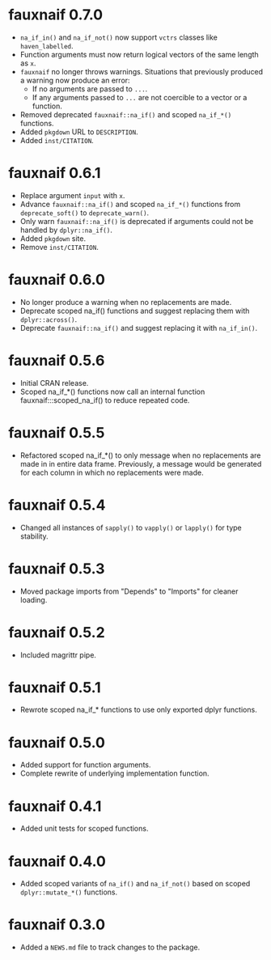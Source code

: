 # fauxnaif 0.7.0

-   `na_if_in()` and `na_if_not()` now support `vctrs` classes like `haven_labelled`.
-   Function arguments must now return logical vectors of the same length as `x`.
-   `fauxnaif` no longer throws warnings. Situations that previously produced a warning now produce an error:
    -   If no arguments are passed to `...`.
    -   If any arguments passed to `...` are not coercible to a vector or a function.
-   Removed deprecated `fauxnaif::na_if()` and scoped `na_if_*()` functions.
-   Added `pkgdown` URL to `DESCRIPTION`.
-   Added `inst/CITATION`.

# fauxnaif 0.6.1

-   Replace argument `input` with `x`.
-   Advance `fauxnaif::na_if()` and scoped `na_if_*()` functions from `deprecate_soft()` to `deprecate_warn()`.
-   Only warn `fauxnaif::na_if()` is deprecated if arguments could not be handled by `dplyr::na_if()`.
-   Added `pkgdown` site.
-   Remove `inst/CITATION`.

# fauxnaif 0.6.0

-   No longer produce a warning when no replacements are made.
-   Deprecate scoped na_if() functions and suggest replacing them with `dplyr::across()`.
-   Deprecate `fauxnaif::na_if()` and suggest replacing it with `na_if_in()`.

# fauxnaif 0.5.6

-   Initial CRAN release.
-   Scoped na_if\_\*() functions now call an internal function fauxnaif:::scoped_na_if() to reduce repeated code.

# fauxnaif 0.5.5

-   Refactored scoped na_if\_\*() to only message when no replacements are made in in entire data frame. Previously, a message would be generated for each column in which no replacements were made.

# fauxnaif 0.5.4

-   Changed all instances of `sapply()` to `vapply()` or `lapply()` for type stability.

# fauxnaif 0.5.3

-   Moved package imports from "Depends" to "Imports" for cleaner loading.

# fauxnaif 0.5.2

-   Included magrittr pipe.

# fauxnaif 0.5.1

-   Rewrote scoped na_if\_\* functions to use only exported dplyr functions.

# fauxnaif 0.5.0

-   Added support for function arguments.
-   Complete rewrite of underlying implementation function.

# fauxnaif 0.4.1

-   Added unit tests for scoped functions.

# fauxnaif 0.4.0

-   Added scoped variants of `na_if()` and `na_if_not()` based on scoped `dplyr::mutate_*()` functions.

# fauxnaif 0.3.0

-   Added a `NEWS.md` file to track changes to the package.
